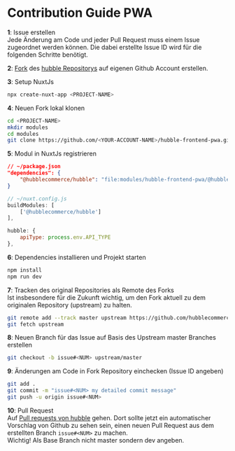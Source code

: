# Contribution Guide PWA

**1**: Issue erstellen <br>
Jede Änderung am Code und jeder Pull Request muss einem Issue zugeordnet werden können. 
Die dabei erstellte Issue ID wird für die folgenden Schritte benötigt. 

**2**: [Fork](https://docs.github.com/en/free-pro-team@latest/github/getting-started-with-github/fork-a-repo) des 
[hubble Repositorys](https://github.com/hubblecommerce/hubble-frontend-pwa) auf eigenen Github Account erstellen.

**3**: Setup NuxtJs
``` bash
npx create-nuxt-app <PROJECT-NAME>
```

**4**: Neuen Fork lokal klonen
``` bash
cd <PROJECT-NAME>
mkdir modules
cd modules
git clone https://github.com/<YOUR-ACCOUNT-NAME>/hubble-frontend-pwa.git
```

**5**: Modul in NuxtJs registrieren
``` json
// ~/package.json
"dependencies": { 
    "@hubblecommerce/hubble": "file:modules/hubble-frontend-pwa/@hubblecommerce/hubble"
}
```

``` js
// ~/nuxt.config.js
buildModules: [
    ['@hubblecommerce/hubble']
],

hubble: {
    apiType: process.env.API_TYPE
},
```

**6**: Dependencies installieren und Projekt starten 
``` bash
npm install
npm run dev
```

**7**: Tracken des original Repositories als Remote des Forks <br>
Ist insbesondere für die Zukunft wichtig, um den Fork aktuell zu dem originalen Repository (upstream) zu halten.
 ``` bash
git remote add --track master upstream https://github.com/hubblecommerce/hubble-frontend-pwa.git
git fetch upstream
 ```

**8**: Neuen Branch für das Issue auf Basis des Upstream master Branches erstellen 
``` bash
git checkout -b issue#<NUM> upstream/master
```

**9**: Änderungen am Code in Fork Repository einchecken (Issue ID angeben)
``` bash
git add .
git commit -m "issue#<NUM> my detailed commit message"
git push -u origin issue#<NUM>
```

**10**: Pull Request <br>
Auf [Pull requests von hubble](https://github.com/hubblecommerce/hubble-frontend-pwa/pulls) gehen.
Dort sollte jetzt ein automatischer Vorschlag von Github zu sehen sein, einen neuen Pull Request aus dem erstellten Branch `issue#<NUM>` zu machen. <br>
Wichtig! Als Base Branch nicht master sondern dev angeben. 
